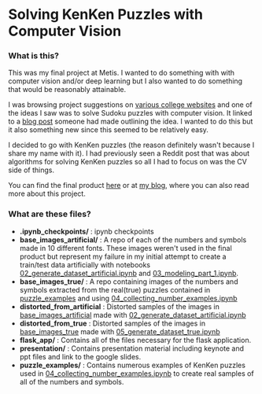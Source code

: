# Solving KenKen Puzzles with Computer Vision

### What is this?

This was my final project at Metis. I wanted to do something with with computer vision and/or deep learning but I also wanted to do something that would be reasonably attainable.

I was browsing project suggestions on [various college websites](https://sites.google.com/a/eng.ucsd.edu/cse-155-spring-2012/home/projects/suggested-research-projects) and one of the ideas I saw was to solve Sudoku puzzles with computer vision. It linked to a [blog post](http://sudokugrab.blogspot.com/2009/07/how-does-it-all-work.html) someone had made outlining the idea. I wanted to do this but it also something new since this seemed to be relatively easy.

I decided to go with KenKen puzzles (the reason definitely wasn't because I share my name with it). I had previously seen a Reddit post that was about algorithms for solving KenKen puzzles so all I had to focus on was the CV side of things.

You can find the final product [here](http://kenkensolver.herokuapp.com/) or at [my blog](http://kennmyers.github.io/data%20science/2016/03/29/Metis-Fifth-Project.html), where you can also read more about this project.

### What are these files?

* **.ipynb_checkpoints/** : ipynb checkpoints
* **base_images_artificial/** : A repo of each of the numbers and symbols made in 10 different fonts. These images weren't used in the final product but represent my failure in my initial attempt to create a train/test data artificially with notebooks [02_generate_dataset_artificial.ipynb](02_generate_dataset_artificial.ipynb) and [03_modeling_part_1.ipynb](03_modeling_part_1.ipynb).
* **base_images_true/** : A repo containing images of the numbers and symbols extracted from the real(true) puzzles contained in [puzzle_examples](puzzle_examples) and using [04_collecting_number_examples.ipynb](04_collecting_number_examples.ipynb)
* **distorted_from_artificial** : Distorted samples of the images in [base_images_artificial](base_images_artificial) made with [02_generate_dataset_artificial.ipynb](02_generate_dataset_artificial.ipynb)
* **distorted_from_true** : Distorted samples of the images in [base_images_true](base_images_true) made with [05_generate_dataset_true.ipynb](05_generate_dataset_true.ipynb)
* **flask_app/** : Contains all of the files necessary for the flask application.
* **presentation/** : Contains presentation material including keynote and ppt files and link to the google slides.
* **puzzle_examples/** : Contains numerous examples of KenKen puzzles used in [04_collecting_number_examples.ipynb](04_collecting_number_examples.ipynb) to create real samples of all of the numbers and symbols.
